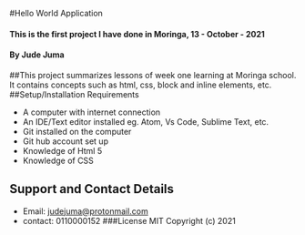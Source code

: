 #Hello World Application
#### This is the first project I have done in Moringa, 13 - October - 2021
#### By **Jude Juma**
##This project summarizes lessons of week one learning at Moringa school. It contains concepts such as html, css, block and inline elements, etc. 
##Setup/Installation Requirements
* A computer with internet connection
* An IDE/Text editor installed eg. Atom, Vs Code, Sublime Text, etc.
* Git installed on the computer
* Git hub account set up 
* Knowledge of Html 5
* Knowledge of CSS
## Support and Contact Details
* Email: judejuma@protonmail.com
* contact: 0110000152
###License 
MIT Copyright (c) 2021